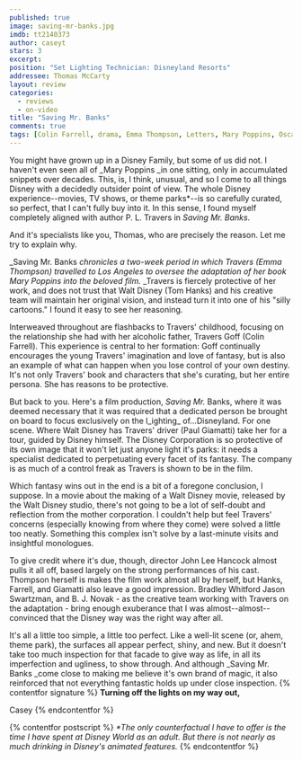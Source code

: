 ```yaml
---
published: true
image: saving-mr-banks.jpg
imdb: tt2140373
author: caseyt 
stars: 3
excerpt: 
position: "Set Lighting Technician: Disneyland Resorts"
addressee: Thomas McCarty
layout: review
categories: 
  - reviews
  - on-video
title: "Saving Mr. Banks"
comments: true
tags: [Colin Farrell, drama, Emma Thompson, Letters, Mary Poppins, Oscars 2014, P.L. Travers, Paul Giamatti, Tom Hanks, Walt Disney]
---
```

You might have grown up in a Disney Family, but some of us did not. I haven't even seen all of _Mary Poppins _in one sitting, only in accumulated snippets over decades. This, is, I think, unusual, and so I come to all things Disney with a decidedly outsider point of view. The whole Disney experience--movies, TV shows, or theme parks*--is so carefully curated, so perfect, that I can't fully buy into it. In this sense, I found myself completely aligned with author P. L. Travers in _Saving Mr. Banks_.

And it's specialists like you, Thomas, who are precisely the reason. Let me try to explain why.

_Saving Mr. Banks _chronicles a two-week period in which Travers (Emma Thompson) travelled to Los Angeles to oversee the adaptation of her book _Mary Poppins_ into the beloved film._ _Travers is fiercely protective of her work, and does not trust that Walt Disney (Tom Hanks) and his creative team will maintain her original vision, and instead turn it into one of his "silly cartoons." I found it easy to see her reasoning.

Interweaved throughout are flashbacks to Travers' childhood, focusing on the relationship she had with her alcoholic father, Travers Goff (Colin Farrell). This experience is central to her formation: Goff continually encourages the young Travers' imagination and love of fantasy, but is also an example of what can happen when you lose control of your own destiny. It's not only Travers' book and characters that she's curating, but her entire persona. She has reasons to be protective.

But back to you. Here's a film production, _Saving Mr._ Banks, where it was deemed necessary that it was required that a dedicated person be brought on board to focus exclusively on the l_ighting_ of…Disneyland. For one scene.  Where Walt Disney has Travers' driver (Paul Giamatti) take her for a tour, guided by Disney himself. The Disney Corporation is so protective of its own image that it won't let just anyone light it's parks: it needs a specialist dedicated to perpetuating every facet of its fantasy. The company is as much of a control freak as Travers is shown to be in the film.

Which fantasy wins out in the end is a bit of a foregone conclusion, I suppose. In a movie about the making of a Walt Disney movie, released by the Walt Disney studio, there's not going to be a lot of self-doubt and reflection from the mother corporation. I couldn't help but feel Travers' concerns (especially knowing from  where they come) were solved a little too neatly. Something this complex isn't solve by a last-minute visits and insightful monologues.

To give credit where it's due, though, director John Lee Hancock almost pulls it all off, based largely on the strong performances of his cast. Thompson herself is makes the film work almost all by herself, but Hanks, Farrell, and Giamatti also leave a good impression. Bradley Whitford Jason Swartzman, and B. J. Novak - as the creative team working with Travers on the adaptation - bring enough exuberance that I was almost--almost--convinced that the Disney way was the right way after all.

It's all a little too simple, a little too perfect. Like a well-lit scene (or, ahem, theme park), the surfaces all appear perfect, shiny, and new. But it doesn't take too much inspection for that facade to give way as life, in all its imperfection and ugliness, to show through. And although _Saving Mr. Banks _come close to making me believe it's own brand of magic, it also reinforced that not everything fantastic holds up under close inspection.
{% contentfor signature %}
**Turning off the lights on my way out,**

Casey
{% endcontentfor %}

{% contentfor postscript %}
_*The only counterfactual I have to offer is the time I have spent at Disney World as an adult. But there is not nearly as much drinking in Disney's animated features._
{% endcontentfor %}
